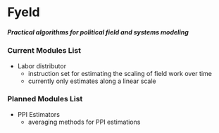 # Fyeld

##### Practical algorithms for political field and systems modeling

### Current Modules List

* Labor distributor 
    * instruction set for estimating the scaling of field work over time
    * currently only estimates along a linear scale 

### Planned Modules List 

* PPI Estimators 
    * averaging methods for PPI estimations


